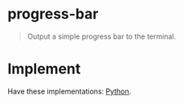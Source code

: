 # progress-bar

> Output a simple progress bar to the terminal.

# Implement

Have these implementations: [Python](./python).

